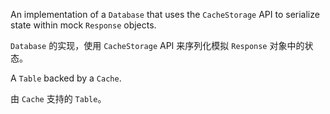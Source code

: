 An implementation of a `Database` that uses the `CacheStorage` API to serialize
state within mock `Response` objects.

`Database` 的实现，使用 `CacheStorage` API 来序列化模拟 `Response` 对象中的状态。

A `Table` backed by a `Cache`.

由 `Cache` 支持的 `Table`。